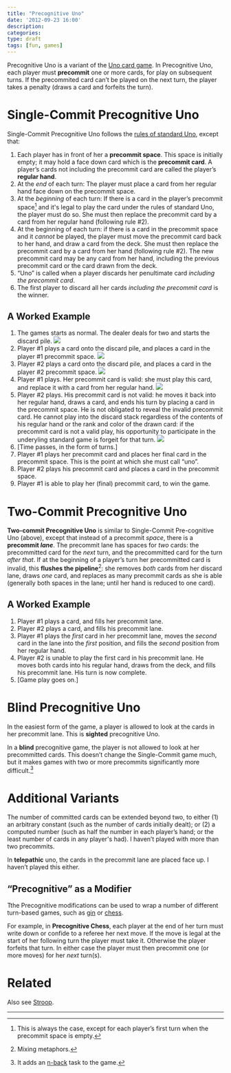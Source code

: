 ```yaml
---
title: "Precognitive Uno"
date: '2012-09-23 16:00'
description:
categories: 
type: draft
tags: [fun, games]
---
```


Precognitive Uno is a variant of the [Uno card game](http://en.wikipedia.org/wiki/Uno_(card_game)). In Precognitive Uno, each player must **precommit** one or more cards, for play on subsequent turns. If the precommited card can’t be played on the next turn, the player takes a penalty (draws a card and forfeits the turn).

# Single-Commit Precognitive Uno
Single-Commit Precognitive Uno follows the <a href="http://en.wikipedia.org/wiki/Uno_(card_game)#Official_rules">rules of standard Uno</a>, except that:

1. Each player has in front of her a **precommit space**. This space is initially empty; it may hold a face down card which is the **precommit card**. A player’s cards not including the precommit card are called the player’s **regular hand**.
2. At the *end* of each turn: The player must place a card from her regular hand face down on the precommit space.
3. At the *beginning* of each turn: If there is a card in the player’s precommit space[^1] and it's legal to play the card under the rules of standard Uno, the player must do so. She must then replace the precommit card by a card from her regular hand (following rule #2).
4. At the beginning of each turn: if there is a card in the precommit space and it *cannot* be played, the player must move the precommit card back to her hand, and draw a card from the deck. She must then replace the precommit card by a card from her hand (following rule #2). The new precommit card may be any card from her hand, including the previous precommit card or the card drawn from the deck.
4. “Uno” is called when a player discards her penultimate card *including the precommit card*.  
5. The first player to discard all her cards *including the precommit card* is the winner.

[^1]: This is always the case, except for each player’s first turn when the precommit space is empty.

## A Worked Example
1. The games starts as normal. The dealer deals for two and starts the discard pile.
![](/assets/media/uno/uno-1.jpg)
2. Player #1 plays a card onto the discard pile, and places a card in the player #1 precommit space.
![](/assets/media/uno/uno-2.jpg)
3. Player #2 plays a card onto the discard pile, and places a card in the player #2 precommit space.
![](/assets/media/uno/uno-3.jpg)
1. Player #1 plays. Her precommit card is valid: she must play this card, and replace it with a card from her regular hand.
![](/assets/media/uno/uno-4.jpg)
1. Player #2 plays. His precommit card is not valid: he moves it back into her regular hand, draws a card, and ends his turn by placing a card in the precommit space. He is not obligated to reveal the invalid precommit card. He cannot play into the discard stack regardless of the contents of his regular hand or the rank and color of the drawn  card: if the precommit card is not a valid play, his opportunity to participate in the underyling standard game is forgeit for that turn.
![](/assets/media/uno/uno-5.jpg)
1. [Time passes, in the form of turns.]
1. Player #1 plays her precommit card and places her final card in the precommit space. This is the point at which she must call “uno”.
1. Player #2 plays his precommit card and places a card in the precommit space.
1. Player #1 is able to play her (final) precommit card, to win the game.

# Two-Commit Precognitive Uno
**Two-commit Precognitive Uno** is similar to Single-Commit Pre-cognitive Uno (above), except that instead of a precommit *space*, there is a **precommit *lane***. The precommit lane has spaces for *two* cards: the precommitted card for the *next* turn, and the precommitted card for the turn *after that*. If at the beginning of a player’s turn her precommitted card is invalid, this **flushes the pipeline**[^2]: she removes *both* cards from her discard lane, draws *one* card, and replaces as many precommit cards as she is able (generally both spaces in the lane; until her hand is reduced to one card).

[^2]: Mixing metaphors.

## A Worked Example
1. Player #1 plays a card, and fills her precommit lane.
1. Player #2 plays a card, and fills his precommit lane.
1. Player #1 plays the *first* card in her precommit lane, moves the *second* card in the lane into the *first* position, and fills the *second* position from her regular hand.
1. Player #2 is unable to play the first card in his precommit lane. He moves both cards into his regular hand, draws from the deck, and fills his precommit lane. His turn is now complete.
2. [Game play goes on.]

# Blind Precognitive Uno
In the easiest form of the game, a player is allowed to look at the cards in her precommit lane. This is **sighted** precognitive Uno.

In a **blind** precognitive game, the player is not allowed to look at her precommitted cards. This doesn’t change the Single-Commit game much, but it makes games with two or more precommits significantly more difficult.[^3]

[^3]: It adds an [n-back](http://en.wikipedia.org/wiki/N-back) task to the game.

# Additional Variants
The number of committed cards can be extended beyond two, to either (1) an arbitrary constant (such as the number of cards initially dealt); or (2) a computed number (such as  half the number in each player’s hand; or the least number of cards in any player's had). I haven’t played with more than two precommits.

In **telepathic** uno, the cards in the precommit lane are placed face up. I haven’t played this either.

## “Precognitive” as a Modifier

Tthe Precognitive modifications can be used to wrap a number of different turn-based games, such as [gin](http://en.wikipedia.org/wiki/Gin_rummy) or [chess](http://en.wikipedia.org/wiki/Chess).

For example, in **Precognitive Chess**, each player at the end of her turn must write down or confide to a referee her next move. If the move is legal at the start of her following turn the player must take it. Otherwise the player forfeits that turn. In either case the player must then precommit one (or more moves) for her *next* turn(s).

# Related
Also see [Stroop](/posts/2012/09/stroop-a-card-game).

---

